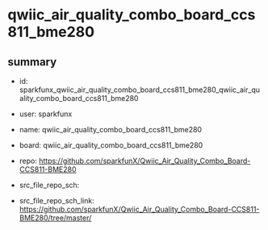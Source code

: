 # qwiic_air_quality_combo_board_ccs811_bme280
 
## summary 
* id: sparkfunx_qwiic_air_quality_combo_board_ccs811_bme280_qwiic_air_quality_combo_board_ccs811_bme280
* user: sparkfunx
* name: qwiic_air_quality_combo_board_ccs811_bme280
* board: qwiic_air_quality_combo_board_ccs811_bme280
* repo: https://github.com/sparkfunX/Qwiic_Air_Quality_Combo_Board-CCS811-BME280



* src_file_repo_sch: 
* src_file_repo_sch_link: https://github.com/sparkfunX/Qwiic_Air_Quality_Combo_Board-CCS811-BME280/tree/master/




